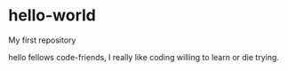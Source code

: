 # hello-world
My first repository

hello fellows code-friends, I really like coding 
willing to learn or die trying.
